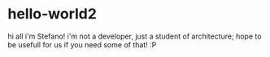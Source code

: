 # hello-world2
hi all i'm Stefano! 
i'm not a developer, just a student of architecture; hope to be usefull for us if you need some of that! :P
